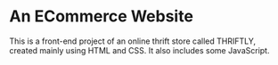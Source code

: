 # An ECommerce Website
This is a front-end project of an online thrift store called THRIFTLY, \
created mainly using HTML and CSS. It also includes some JavaScript.
